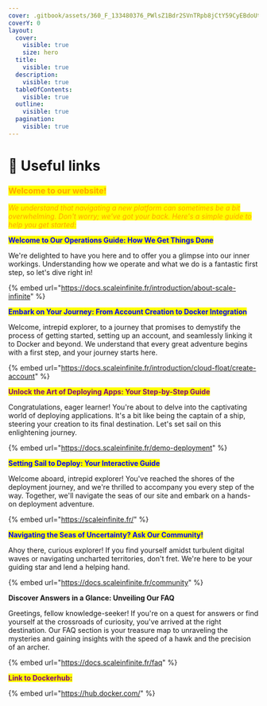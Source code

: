 ```yaml
---
cover: .gitbook/assets/360_F_133480376_PWlsZ1Bdr2SVnTRpb8jCtY59CyEBdoUt.jpg
coverY: 0
layout:
  cover:
    visible: true
    size: hero
  title:
    visible: true
  description:
    visible: true
  tableOfContents:
    visible: true
  outline:
    visible: true
  pagination:
    visible: true
---
```


# 🔗 Useful links

### <mark style="color:orange;">**Welcome to our website!**</mark>&#x20;

_<mark style="color:orange;">We understand that navigating a new platform can sometimes be a bit overwhelming. Don't worry; we've got your back. Here's a simple guide to help you get started:</mark>_

<mark style="color:blue;">**Welcome to Our Operations Guide: How We Get Things Done**</mark>

We're delighted to have you here and to offer you a glimpse into our inner workings. Understanding how we operate and what we do is a fantastic first step, so let's dive right in!

{% embed url="https://docs.scaleinfinite.fr/introduction/about-scale-infinite" %}

<mark style="color:blue;">**Embark on Your Journey: From Account Creation to Docker Integration**</mark>

Welcome, intrepid explorer, to a journey that promises to demystify the process of getting started, setting up an account, and seamlessly linking it to Docker and beyond. We understand that every great adventure begins with a first step, and your journey starts here.

{% embed url="https://docs.scaleinfinite.fr/introduction/cloud-float/create-account" %}

<mark style="color:purple;">**Unlock the Art of Deploying Apps: Your Step-by-Step Guide**</mark>

Congratulations, eager learner! You're about to delve into the captivating world of deploying applications. It's a bit like being the captain of a ship, steering your creation to its final destination. Let's set sail on this enlightening journey.

{% embed url="https://docs.scaleinfinite.fr/demo-deployment" %}

<mark style="color:blue;">**Setting Sail to Deploy: Your Interactive Guide**</mark>

Welcome aboard, intrepid explorer! You've reached the shores of the deployment journey, and we're thrilled to accompany you every step of the way. Together, we'll navigate the seas of our site and embark on a hands-on deployment adventure.

{% embed url="https://scaleinfinite.fr/" %}

<mark style="color:blue;">**Navigating the Seas of Uncertainty? Ask Our Community!**</mark>

Ahoy there, curious explorer! If you find yourself amidst turbulent digital waves or navigating uncharted territories, don't fret. We're here to be your guiding star and lend a helping hand.

{% embed url="https://docs.scaleinfinite.fr/community" %}

**Discover Answers in a Glance: Unveiling Our FAQ**

Greetings, fellow knowledge-seeker! If you're on a quest for answers or find yourself at the crossroads of curiosity, you've arrived at the right destination. Our FAQ section is your treasure map to unraveling the mysteries and gaining insights with the speed of a hawk and the precision of an archer.

{% embed url="https://docs.scaleinfinite.fr/faq" %}

<mark style="color:purple;">**Link to Dockerhub:**</mark>

{% embed url="https://hub.docker.com/" %}
